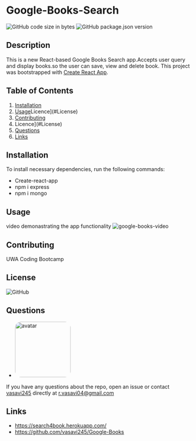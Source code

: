 # Google-Books-Search
![GitHub code size in bytes](https://img.shields.io/github/languages/code-size/vasavi245/Google-Books)
![GitHub package.json version](https://img.shields.io/github/package-json/v/vasavi245/Google-Books)
## Description
This is a new React-based Google Books Search app.Accepts user query and display books.so the user can save, view and delete book. 
This project was bootstrapped with [Create React App](https://github.com/facebook/create-react-app).

  ## Table of Contents
  1. [Installation](#Installation)
  2. [Usage](#Usage)Licence](#License)
  3. [Contributing](#Contributing)
  4. Licence](#License)
  5. [Questions](#Questions)
  6. [Links](#Links)
  ## Installation
  To install necessary dependencies, run the following commands:
  * Create-react-app
  * npm i express
  * npm i mongo
  ## Usage
  video demonastrating the app functionality
  ![google-books-video](https://user-images.githubusercontent.com/58574509/87498683-f7004d00-c68a-11ea-862f-4a2906ab9012.gif)
  ## Contributing
   UWA Coding Bootcamp
  ## License
 ![GitHub](https://img.shields.io/github/license/vasavi245/Google-Books?logoColor=orange&style=for-the-badge)
  ## Questions
  * <img src="https://avatars0.githubusercontent.com/u/58574509?v=4" alt="avatar" style="border-radius: 16px" width="150" />
  If you have any questions about the repo, open an issue or contact [vasavi245](https://api.github.com/users/vasavi245) directly at r.vasavi04@gmail.com
  ## Links
  * https://search4book.herokuapp.com/
  *  https://github.com/vasavi245/Google-Books
